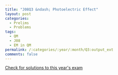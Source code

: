 ```yaml
---
title: "J08Q3 &ndash; Photoelectric Effect"
layout: post
categories:
  - Prelims
  - Problems
tags:
  - QM
  - J08
  - EM in QM
permalink: /:categories/:year/:month/Q3:output_ext
comments: false
---
```

<object data="2008J3Q.pdf" type="application/pdf" width="100%" height="500"></object>
<div class="message"><a href='https://princetonprelim.com/prelim/20/'>Check for solutions to this year's exam</a></div>